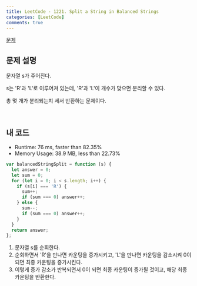 ```yaml
---
title: LeetCode - 1221. Split a String in Balanced Strings
categories: [LeetCode]
comments: true
---
```


[문제](https://leetcode.com/problems/split-a-string-in-balanced-strings/)

## 문제 설명

문자열 s가 주어진다.

s는 'R'과 'L'로 이루어져 있는데, 'R'과 'L'이 개수가 맞으면 분리할 수 있다.

총 몇 개가 분리되는지 세서 반환하는 문제이다.

<br>

## 내 코드

- Runtime: 76 ms, faster than 82.35%
- Memory Usage: 38.9 MB, less than 22.73%

```js
var balancedStringSplit = function (s) {
  let answer = 0;
  let sum = 0;
  for (let i = 0; i < s.length; i++) {
    if (s[i] === 'R') {
      sum++;
      if (sum === 0) answer++;
    } else {
      sum--;
      if (sum === 0) answer++;
    }
  }
  return answer;
};
```

1. 문자열 s를 순회한다.
2. 순회하면서 'R'을 만나면 카운팅을 증가시키고, 'L'을 만나면 카운팅을 감소시켜 0이 되면 최종 카운팅을 증가시킨다.
3. 이렇게 증가 감소가 반복되면서 0이 되면 최종 카운팅이 증가될 것이고, 해당 최종 카운팅을 반환한다.
